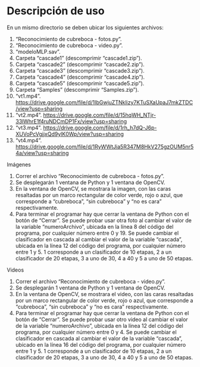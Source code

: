# Descripción de uso

En un mismo directorio se deben ubicar los siguientes archivos:

1.	“Reconocimiento de cubreboca - fotos.py”.
2.	“Reconocimiento de cubreboca - video.py”.
3.	“modeloMLP.sav”.
4.	Carpeta “cascade1” (descomprimir “cascade1.zip”).
5.	Carpeta “cascade2” (descomprimir “cascade2.zip”).
6.	Carpeta “cascade3” (descomprimir “cascade3.zip”).
7.	Carpeta “cascade4” (descomprimir “cascade4.zip”).
8.	Carpeta “cascade5” (descomprimir “cascade5.zip”).
9.	Carpeta “Samples” (descomprimir “Samples.zip”).
10.	“vt1.mp4”.
https://drive.google.com/file/d/1IbGwjuZTNklizy7KTuSXaUpaJ7mkZTDC/view?usp=sharing
11.	“vt2.mp4”. 
https://drive.google.com/file/d/15hqWH_NTjr-33lWhrE1f4ruNDCmDP1Fx/view?usp=sharing
12.	“vt3.mp4”.
https://drive.google.com/file/d/1rh_h7dQ-J6p-XUVoPcVgjjxQd9ylK0Wp/view?usp=sharing
13.	“vt4.mp4”. 
https://drive.google.com/file/d/1RyWWtJia5R347M8HkV275gzOUM5nr54a/view?usp=sharing

Imágenes
1.	Correr el archivo “Reconocimiento de cubreboca - fotos.py”. 
2.	Se desplegarán 1 ventana de Python y 1 ventana de OpenCV.
3.	En la ventana de OpenCV, se mostrara la imagen, con las caras resaltadas por un marco rectangular de color verde, rojo o azul, que corresponde a “cubreboca”, “sin cubreboca” y “no es cara” respectivamente.
4.	Para terminar el programar hay que cerrar la ventana de Python con el botón de “Cerrar”.
Se puede probar usar otra foto al cambiar el valor de la variable “numeroArchivo”, ubicada en la línea 8 del código del programa, por cualquier número entre 0 y 19.
Se puede cambiar el clasificador en cascada al cambiar el valor de la variable “cascada”, ubicada en la línea 12 del código del programa, por cualquier número entre 1 y 5. 1 corresponde a un clasificador de 10 etapas, 2 a un clasificador de 20 etapas, 3 a uno de 30, 4 a 40 y 5 a uno de 50 etapas.

Videos
1.	Correr el archivo “Reconocimiento de cubreboca - video.py”. 
2.	Se desplegarán 1 ventana de Python y 1 ventana de OpenCV.
3.	En la ventana de OpenCV, se mostrara el video, con las caras resaltadas por un marco rectangular de color verde, rojo o azul, que corresponde a “cubreboca”, “sin cubreboca” y “no es cara” respectivamente.
4.	Para terminar el programar hay que cerrar la ventana de Python con el botón de “Cerrar”.
Se puede probar usar otro video al cambiar el valor de la variable “numeroArchivo”, ubicada en la línea 12 del código del programa, por cualquier número entre 0 y 4.
Se puede cambiar el clasificador en cascada al cambiar el valor de la variable “cascada”, ubicado en la línea 16 del código del programa, por cualquier número entre 1 y 5. 1 corresponde a un clasificador de 10 etapas, 2 a un clasificador de 20 etapas, 3 a uno de 30, 4 a 40 y 5 a uno de 50 etapas.
